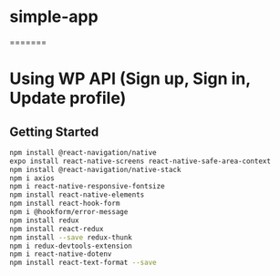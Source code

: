 # simple-app
=======
# Using WP API (Sign up, Sign in, Update profile)

## Getting Started

```bash
npm install @react-navigation/native
expo install react-native-screens react-native-safe-area-context
npm install @react-navigation/native-stack
npm i axios
npm i react-native-responsive-fontsize
npm install react-native-elements
npm install react-hook-form
npm i @hookform/error-message
npm install redux
npm install react-redux
npm install --save redux-thunk
npm i redux-devtools-extension
npm i react-native-dotenv
npm install react-text-format --save




```
